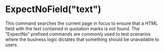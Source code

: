 # ExpectNoField("text")



This command searches the current page in focus to ensure that a HTML field with the text contained in
quotation marks is not found. The "ExpectNo" prefixed commands are commonly used to test scenarios where the business logic dictates that something should be unavailable to users.